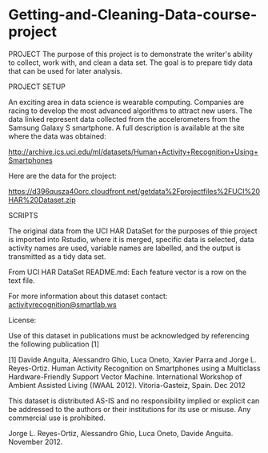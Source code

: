 Getting-and-Cleaning-Data-course-project
========================================

PROJECT
The purpose of this project is to demonstrate the writer's ability to collect, work with, and clean a data set. 
The goal is to prepare tidy data that can be used for later analysis. 


PROJECT SETUP  

An exciting area in data science is wearable computing.
Companies are racing to develop the most advanced algorithms to attract new users. 
The data linked represent data collected from the accelerometers from the Samsung Galaxy S smartphone.
A full description is available at the site where the data was obtained: 

http://archive.ics.uci.edu/ml/datasets/Human+Activity+Recognition+Using+Smartphones

Here are the data for the project: 

https://d396qusza40orc.cloudfront.net/getdata%2Fprojectfiles%2FUCI%20HAR%20Dataset.zip 



SCRIPTS

The original data from the UCI HAR DataSet for the purposes of thie project is imported into Rstudio, where it is merged, specific data is selected, data activity names are used, variable names are labelled, and the output is transmitted as a tidy data set.



From UCI HAR DataSet README.md: Each feature vector is a row on the text file.

For more information about this dataset contact: activityrecognition@smartlab.ws

License:

Use of this dataset in publications must be acknowledged by referencing the following publication [1] 

[1] Davide Anguita, Alessandro Ghio, Luca Oneto, Xavier Parra and Jorge L. Reyes-Ortiz. Human Activity Recognition on Smartphones using a Multiclass Hardware-Friendly Support Vector Machine. International Workshop of Ambient Assisted Living (IWAAL 2012). Vitoria-Gasteiz, Spain. Dec 2012

This dataset is distributed AS-IS and no responsibility implied or explicit can be addressed to the authors or their institutions for its use or misuse. Any commercial use is prohibited.

Jorge L. Reyes-Ortiz, Alessandro Ghio, Luca Oneto, Davide Anguita. November 2012.

